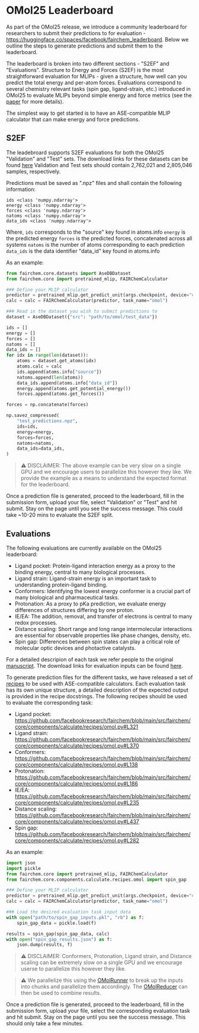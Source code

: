 # OMol25 Leaderboard

As part of the OMol25 release, we introduce a community leaderboard for researchers to submit their predictions to for evaluation - https://huggingface.co/spaces/facebook/fairchem_leaderboard.
Below we outline the steps to generate predictions and submit them to the leaderboard.

The leaderboard is broken into two different sections - "S2EF" and "Evaluations".
Structure to Energy and Forces (S2EF) is the most straightforward evaluation for MLIPs - given a structure, how well can you predict the total energy and per-atom forces.
Evaluations correspond to several chemistry relevant tasks (spin gap, ligand-strain, etc.) introduced in OMol25 to evaluate MLIPs beyond simple energy and force metrics (see the [paper](https://arxiv.org/pdf/2505.08762) for more details).

The simplest way to get started is to have an ASE-compatible MLIP calculator that can make energy and force predictions.

## S2EF
The leadebroard supports S2EF evaluations for both the OMol25 "Validation" and "Test" sets. The download links for these datasets can be found [here](https://huggingface.co/facebook/OMol25/blob/main/DATASET.md)
Validation and Test sets should contain 2,762,021 and 2,805,046 samples, respectively.

Predictions must be saved as ".npz" files and shall contain the following information:
```
ids <class 'numpy.ndarray'>
energy <class 'numpy.ndarray'>
forces <class 'numpy.ndarray'>
natoms <class 'numpy.ndarray'>
data_ids <class 'numpy.ndarray'>
```
Where,
`ids` corresponds to the "source" key found in atoms.info
`energy` is the predicted energy
`forces` is the predicted forces, concatenated across all systems
`natoms` is the number of atoms corresponding to each prediction
`data_ids` is the data identifier "data_id" key found in atoms.info

As an example:

```python
from fairchem.core.datasets import AseDBDataset
from fairchem.core import pretrained_mlip, FAIRChemCalculator

### Define your MLIP calculator
predictor = pretrained_mlip.get_predict_unit(args.checkpoint, device="cuda")
calc = calc = FAIRChemCalculator(predictor, task_name="omol")

### Read in the dataset you wish to submit predictions to
dataset = AseDBDataset({"src": "path/to/omol/test_data"})

ids = []
energy = []
forces = []
natoms = []
data_ids = []
for idx in range(len(dataset)):
    atoms = dataset.get_atoms(idx)
    atoms.calc = calc
    ids.append(atoms.info["source"])
    natoms.append(len(atoms))
    data_ids.append(atoms.info["data_id"])
    energy.append(atoms.get_potential_energy())
    forces.append(atoms.get_forces())

forces = np.concatenate(forces)

np.savez_compressed(
    "test_predictions.npz",
    ids=ids,
    energy=energy,
    forces=forces,
    natoms=natoms,
    data_ids=data_ids,
)
```

> :warning: DISCLAIMER: The above example can be very slow on a single GPU and we encourage users to parallelize this however they like. We provide the example as a means to understand the expected format for the leaderboard.

Once a prediction file is generated, proceed to the leaderboard, fill in the submission form, upload your file, select "Validation" or "Test" and hit submit. Stay on the page until you see the success message. This could take ~10-20 mins to evaluate the S2EF split.

## Evaluations

The following evaluations are currently available on the OMol25 leaderboard:
* Ligand pocket: Protein-ligand interaction energy as a proxy to the binding energy, central to many biological processes.
* Ligand strain: Ligand-strain energy is an important task to understanding protein-ligand binding.
* Conformers: Identifying the lowest energy conformer is a crucial part of many biological and pharmaceutical tasks.
* Protonation: As a proxy to pKa prediction, we evaluate energy differences of structures differing by one proton.
* IE/EA: The addition, removal, and transfer of electrons is central to many redox processes.
* Distance scaling: Short range and long range intermolecular interactions are essential for observable properties like phase changes, density, etc.
* Spin gap: Differences between spin states can play a critical role of molecular optic devices and photactive catalysts.

For a detailed descripion of each task we refer people to the original [manuscript](https://arxiv.org/pdf/2505.08762).
The download links for evaluation inputs can be found [here](https://huggingface.co/facebook/OMol25/blob/main/DATASET.md).

To generate prediction files for the different tasks, we have released a set of [recipes](https://github.com/facebookresearch/fairchem/blob/omol_evals/src/fairchem/core/components/calculate/recipes/omol.py) to be used with ASE-compatible calculators.
Each evaluation task has its own unique structure, a detailed description of the expected output is provided in the recipe docstrings. The following recipes should be used to evaluate the corresponding task:

* Ligand pocket: https://github.com/facebookresearch/fairchem/blob/main/src/fairchem/core/components/calculate/recipes/omol.py#L321
* Ligand strain: https://github.com/facebookresearch/fairchem/blob/main/src/fairchem/core/components/calculate/recipes/omol.py#L370
* Conformers: https://github.com/facebookresearch/fairchem/blob/main/src/fairchem/core/components/calculate/recipes/omol.py#L138
* Protonation: https://github.com/facebookresearch/fairchem/blob/main/src/fairchem/core/components/calculate/recipes/omol.py#L186
* IE/EA: https://github.com/facebookresearch/fairchem/blob/main/src/fairchem/core/components/calculate/recipes/omol.py#L235
* Distance scaling: https://github.com/facebookresearch/fairchem/blob/main/src/fairchem/core/components/calculate/recipes/omol.py#L437
* Spin gap: https://github.com/facebookresearch/fairchem/blob/main/src/fairchem/core/components/calculate/recipes/omol.py#L282

As an example:

```python
import json
import pickle
from fairchem.core import pretrained_mlip, FAIRChemCalculator
from fairchem.core.components.calculate.recipes.omol import spin_gap

### Define your MLIP calculator
predictor = pretrained_mlip.get_predict_unit(args.checkpoint, device="cuda")
calc = calc = FAIRChemCalculator(predictor, task_name="omol")

### Load the desired evaluation task input data
with open("path/to/spin_gap_inputs.pkl", "rb") as f:
    spin_gap_data = pickle.load(f)

results = spin_gap(spin_gap_data, calc)
with open("spin_gap_results.json") as f:
    json.dump(results, f)
```
> :warning: DISCLAIMER: Conformers, Protonation, Ligand strain, and Distance scaling can be extremely slow on a single GPU and we encourage userse to parallelize this however they like.

>:warning: We parallelize this using the [OMolRunner](https://github.com/facebookresearch/fairchem/blob/d790a4665dc55d880b23074d75be4f5160840e57/src/fairchem/core/components/calculate/omol_runner.py#L24) to break up the inputs into chunks and parallelize them accordingly.
>The [OMolReducer](https://github.com/facebookresearch/fairchem/blob/omol_evals/src/fairchem/core/components/benchmark/omol_reducer.py) can then be used to combine results.

Once a prediction file is generated, proceed to the leaderboard, fill in the submission form, upload your file, select the corresponding evaluation task and hit submit. Stay on the page until you see the success message. This should only take a few minutes.
